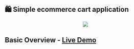 ## 🛍️ Simple ecommerce cart application 

<p align="center">
  <img src="./public/react-shopping-cart.gif">
</p>

## Basic Overview - [Live Demo](https://react-shopping-cart-67954.firebaseapp.com/)